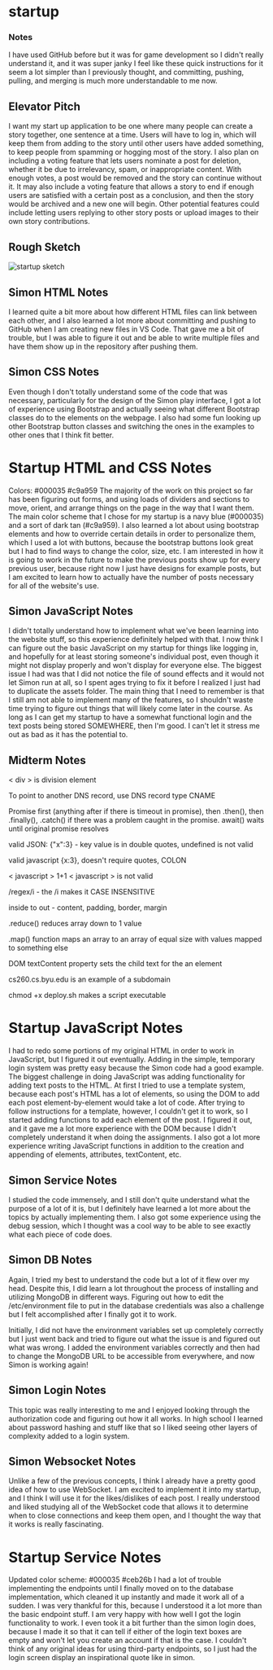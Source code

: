 # startup
### Notes
I have used GitHub before but it was for game development
so I didn't really understand it, and it was super janky
I feel like these quick instructions for it seem a lot
simpler than I previously thought, and committing,
pushing, pulling, and merging is much more understandable
to me now.
## Elevator Pitch
I want my start up application to be one where many people can create a story together, one sentence at a time.
Users will have to log in, which will keep them from adding to the story until other users have added something,
to keep people from spamming or hogging most of the story. I also plan on including a voting feature that lets
users nominate a post for deletion, whether it be due to irrelevancy, spam, or inappropriate content. With enough
votes, a post would be removed and the story can continue without it. It may also include a voting feature that
allows a story to end if enough users are satisfied with a certain post as a conclusion, and then the story would
be archived and a new one will begin. Other potential features could include letting users replying to other
story posts or upload images to their own story contributions.
## Rough Sketch
![startup sketch](https://user-images.githubusercontent.com/100855392/215245603-c5aec671-88ba-4558-ac5d-82760b9ffb33.JPG)
## Simon HTML Notes
I learned quite a bit more about how different HTML files can link between each other, and I also learned a lot more
about committing and pushing to GitHub when I am creating new files in VS Code. That gave me a bit of trouble, but
I was able to figure it out and be able to write multiple files and have them show up in the repository after pushing
them.
## Simon CSS Notes
Even though I don't totally understand some of the code that was necessary, particularly for the design of the Simon
play interface, I got a lot of experience using Bootstrap and actually seeing what different Bootstrap classes do
to the elements on the webpage. I also had some fun looking up other Bootstrap button classes and switching the ones
in the examples to other ones that I think fit better.
# Startup HTML and CSS Notes
Colors: #000035 #c9a959
The majority of the work on this project so far has been figuring out forms, and using loads of dividers and sections 
to move, orient, and arrange things on the page in the way that I want them. The main color scheme that I chose for my startup is a navy blue (#000035) and a sort of dark tan (#c9a959). I also learned a lot about using bootstrap elements and how to override certain details in order to personalize them, which I used a lot with buttons, because the bootstrap buttons look great but I had to find ways to change the color, size, etc. I am interested in how it is going to work in the future to make the previous posts show up for every previous user, because right now I just have designs for example posts, but I am excited to learn how to actually have the number of posts necessary for all of the website's use.
## Simon JavaScript Notes
I didn't totally understand how to implement what we've been learning into the website stuff, so this experience definitely helped with that. I now think I can figure out the basic JavaScript on my startup for things like logging in, and hopefully for at least storing someone's individual post, even though it might not display properly and won't display for everyone else. The biggest issue I had was that I did not notice the file of sound effects and it would not let Simon run at all, so I spent ages trying to fix it before I realized I just had to duplicate the assets folder. The main thing that I need to remember is that I still am not able to implement many of the features, so I shouldn't waste time trying to figure out things that will likely come later in the course. As long as I can get my startup to have a somewhat functional login and the text posts being stored SOMEWHERE, then I'm good. I can't let it stress me out as bad as it has the potential to.
## Midterm Notes
< div > is division element

To point to another DNS record, use DNS record type CNAME

Promise first (anything after if there is timeout in promise), then .then(), then .finally(), .catch() if there was a problem caught in the promise. await() waits until original promise resolves

valid JSON: {"x":3} - key value is in double quotes, undefined is not valid

valid javascript {x:3}, doesn't require quotes, COLON 

< javascript > 1+1 < javascript > is not valid

/regex/i - the /i makes it CASE INSENSITIVE

inside to out - content, padding, border, margin

.reduce() reduces array down to 1 value

.map() function maps an array to an array of equal size with values mapped to something else

DOM textContent property sets the child text for the an element

cs260.cs.byu.edu is an example of a subdomain

chmod +x deploy.sh makes a script executable

# Startup JavaScript Notes
I had to redo some portions of my original HTML in order to work in JavaScript, but I figured it out eventually. Adding in the simple, temporary login system was pretty easy because the Simon code had a good example. The biggest challenge in doing JavaScript was adding functionality for adding text posts to the HTML. At first I tried to use a template system, because each post's HTML has a lot of elements, so using the DOM to add each post element-by-element would take a lot of code. After trying to follow instructions for a template, however, I couldn't get it to work, so I started adding functions to add each element of the post. I figured it out, and it gave me a lot more experience with the DOM because I didn't completely understand it when doing the assignments. I also got a lot more experience writing JavaScript functions in addition to the creation and appending of elements, attributes, textContent, etc.

## Simon Service Notes
I studied the code immensely, and I still don't quite understand what the purpose of a lot of it is, but I definitely have learned a lot more about the topics by actually implementing them. I also got some experience using the debug session, which I thought was a cool way to be able to see exactly what each piece of code does.

## Simon DB Notes
Again, I tried my best to understand the code but a lot of it flew over my head. Despite this, I did learn a lot throughout the process of installing and utilizing MongoDB in different ways. Figuring out how to edit the /etc/environment file to put in the database credentials was also a challenge but I felt accomplished after I finally got it to work.

Initially, I did not have the environment variables set up completely correctly but I just went back and tried to figure out what the issue is and figured out what was wrong. I added the environment variables correctly and then had to change the MongoDB URL to be accessible from everywhere, and now Simon is working again!

## Simon Login Notes
This topic was really interesting to me and I enjoyed looking through the authorization code and figuring out how it all works. In high school I learned about password hashing and stuff like that so I liked seeing other layers of complexity added to a login system.

## Simon Websocket Notes
Unlike a few of the previous concepts, I think I already have a pretty good idea of how to use WebSocket. I am excited to implement it into my startup, and I think I will use it for the likes/dislikes of each post. I really understood and liked studying all of the WebSocket code that allows it to determine when to close connections and keep them open, and I thought the way that it works is really fascinating. 

# Startup Service Notes
Updated color scheme: #000035 #ceb26b
I had a lot of trouble implementing the endpoints until I finally moved on to the database implementation, which cleaned it up instantly and made it work all of a sudden. I was very thankful for this, because I understood it a lot more than the basic endpoint stuff. I am very happy with how well I got the login functionality to work. I even took it a bit further than the simon login does, because I made it so that it can tell if either of the login text boxes are empty and won't let you create an account if that is the case. I couldn't think of any original ideas for using third-party endpoints, so I just had the login screen display an inspirational quote like in simon.